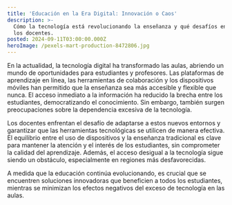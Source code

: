 ```yaml
---
title: 'Educación en la Era Digital: Innovación o Caos'
description: >-
  Cómo la tecnología está revolucionando la enseñanza y qué desafíos enfrentan
  los docentes.
posted: 2024-09-11T03:00:00.000Z
heroImage: /pexels-mart-production-8472806.jpg
---
```


En la actualidad, la tecnología digital ha transformado las aulas, abriendo un mundo de oportunidades para estudiantes y profesores. Las plataformas de aprendizaje en línea, las herramientas de colaboración y los dispositivos móviles han permitido que la enseñanza sea más accesible y flexible que nunca. El acceso inmediato a la información ha reducido la brecha entre los estudiantes, democratizando el conocimiento. Sin embargo, también surgen preocupaciones sobre la dependencia excesiva de la tecnología.

Los docentes enfrentan el desafío de adaptarse a estos nuevos entornos y garantizar que las herramientas tecnológicas se utilicen de manera efectiva. El equilibrio entre el uso de dispositivos y la enseñanza tradicional es clave para mantener la atención y el interés de los estudiantes, sin comprometer la calidad del aprendizaje. Además, el acceso desigual a la tecnología sigue siendo un obstáculo, especialmente en regiones más desfavorecidas.

A medida que la educación continúa evolucionando, es crucial que se encuentren soluciones innovadoras que beneficien a todos los estudiantes, mientras se minimizan los efectos negativos del exceso de tecnología en las aulas.
